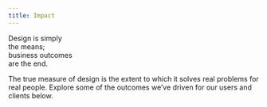 ```yaml
---
title: Impact
---
```


<title-block>
Design is simply<br>
the means;<br>
<span>business outcomes
<br>are the end.</span>
</title-block>

<grid background="gray-10">
<column lg="8">

<p size="lg">The true measure of design is the extent to which it solves real problems for real people. Explore some of the outcomes we’ve driven for our users and clients below.</p>

</column>
</grid>
